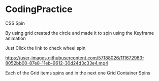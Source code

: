 #  CodingPractice
 CSS Spin
 
 By using grid created the circle and made it to spin using the Keyframe animation
 
 Just Click the link to check wheel spin


https://user-images.githubusercontent.com/57188026/111672983-8052bb00-87e8-11eb-9612-30d24d3c33e4.mp4



Each of the Grid items spins and in the next one Grid Container Spins 


